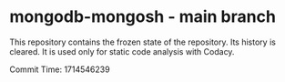 # mongodb-mongosh - main branch

This repository contains the frozen state of the repository.
Its history is cleared. It is used only for static code
analysis with Codacy.

Commit Time: 1714546239